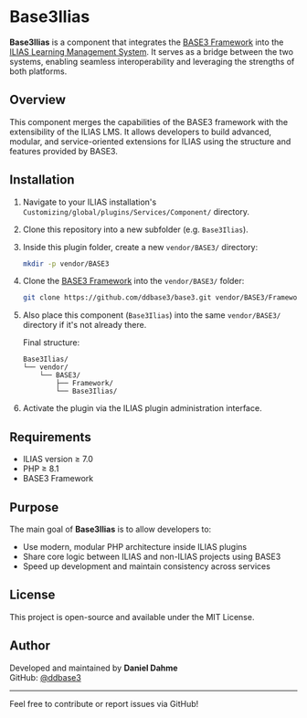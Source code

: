 # Base3Ilias

**Base3Ilias** is a component that integrates the [BASE3 Framework](https://github.com/ddbase3/base3) into the [ILIAS Learning Management System](https://www.ilias.de). It serves as a bridge between the two systems, enabling seamless interoperability and leveraging the strengths of both platforms.

## Overview

This component merges the capabilities of the BASE3 framework with the extensibility of the ILIAS LMS. It allows developers to build advanced, modular, and service-oriented extensions for ILIAS using the structure and features provided by BASE3.

## Installation

1. Navigate to your ILIAS installation's `Customizing/global/plugins/Services/Component/` directory.

2. Clone this repository into a new subfolder (e.g. `Base3Ilias`).

3. Inside this plugin folder, create a new `vendor/BASE3/` directory:

   ```bash
   mkdir -p vendor/BASE3
   ```

4. Clone the [BASE3 Framework](https://github.com/ddbase3/base3) into the `vendor/BASE3/` folder:

   ```bash
   git clone https://github.com/ddbase3/base3.git vendor/BASE3/Framework
   ```

5. Also place this component (`Base3Ilias`) into the same `vendor/BASE3/` directory if it's not already there.

   Final structure:

   ```
   Base3Ilias/
   └── vendor/
       └── BASE3/
           ├── Framework/
           └── Base3Ilias/
   ```

6. Activate the plugin via the ILIAS plugin administration interface.

## Requirements

- ILIAS version ≥ 7.0
- PHP ≥ 8.1
- BASE3 Framework

## Purpose

The main goal of **Base3Ilias** is to allow developers to:

- Use modern, modular PHP architecture inside ILIAS plugins
- Share core logic between ILIAS and non-ILIAS projects using BASE3
- Speed up development and maintain consistency across services

## License

This project is open-source and available under the MIT License.

## Author

Developed and maintained by **Daniel Dahme**  
GitHub: [@ddbase3](https://github.com/ddbase3)

---

Feel free to contribute or report issues via GitHub!
